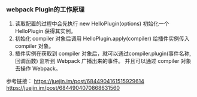 ### webpack Plugin的工作原理
1. 读取配置的过程中会先执行 new HelloPlugin(options) 初始化一个 HelloPlugin 获得其实例。
1. 初始化 compiler 对象后调用 HelloPlugin.apply(compiler) 给插件实例传入 compiler 对象。
1. 插件实例在获取到 compiler 对象后，就可以通过compiler.plugin(事件名称, 回调函数) 监听到 Webpack 广播出来的事件。
并且可以通过 compiler 对象去操作 Webpack。


参考链接：
https://juejin.im/post/6844904161515929614
https://juejin.im/post/6844904070868631560